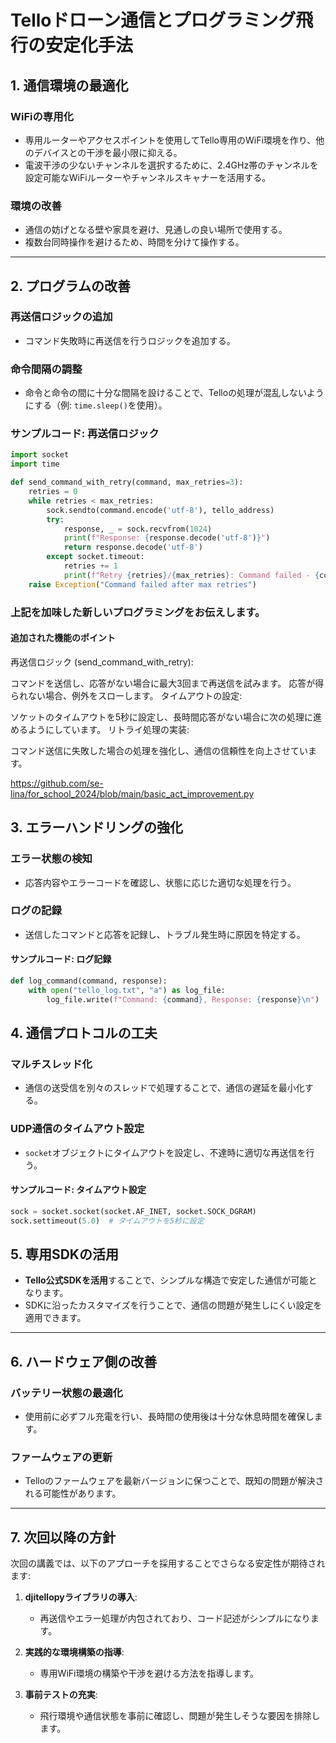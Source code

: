 # Telloドローン通信とプログラミング飛行の安定化手法

## 1. 通信環境の最適化

### WiFiの専用化
- 専用ルーターやアクセスポイントを使用してTello専用のWiFi環境を作り、他のデバイスとの干渉を最小限に抑える。
- 電波干渉の少ないチャンネルを選択するために、2.4GHz帯のチャンネルを設定可能なWiFiルーターやチャンネルスキャナーを活用する。

### 環境の改善
- 通信の妨げとなる壁や家具を避け、見通しの良い場所で使用する。
- 複数台同時操作を避けるため、時間を分けて操作する。

---

## 2. プログラムの改善

### 再送信ロジックの追加
- コマンド失敗時に再送信を行うロジックを追加する。

### 命令間隔の調整
- 命令と命令の間に十分な間隔を設けることで、Telloの処理が混乱しないようにする（例: `time.sleep()`を使用）。

### サンプルコード: 再送信ロジック
```python
import socket
import time

def send_command_with_retry(command, max_retries=3):
    retries = 0
    while retries < max_retries:
        sock.sendto(command.encode('utf-8'), tello_address)
        try:
            response, _ = sock.recvfrom(1024)
            print(f"Response: {response.decode('utf-8')}")
            return response.decode('utf-8')
        except socket.timeout:
            retries += 1
            print(f"Retry {retries}/{max_retries}: Command failed - {command}")
    raise Exception("Command failed after max retries")
```

### 上記を加味した新しいプログラミングをお伝えします。
#### 追加された機能のポイント
再送信ロジック (send_command_with_retry):

コマンドを送信し、応答がない場合に最大3回まで再送信を試みます。
応答が得られない場合、例外をスローします。
タイムアウトの設定:

ソケットのタイムアウトを5秒に設定し、長時間応答がない場合に次の処理に進めるようにしています。
リトライ処理の実装:

コマンド送信に失敗した場合の処理を強化し、通信の信頼性を向上させています。

https://github.com/se-lina/for_school_2024/blob/main/basic_act_improvement.py


## 3. エラーハンドリングの強化

### エラー状態の検知
- 応答内容やエラーコードを確認し、状態に応じた適切な処理を行う。

### ログの記録
- 送信したコマンドと応答を記録し、トラブル発生時に原因を特定する。

#### サンプルコード: ログ記録
```python
def log_command(command, response):
    with open("tello_log.txt", "a") as log_file:
        log_file.write(f"Command: {command}, Response: {response}\n")
```

## 4. 通信プロトコルの工夫

### マルチスレッド化
- 通信の送受信を別々のスレッドで処理することで、通信の遅延を最小化する。

### UDP通信のタイムアウト設定
- `socket`オブジェクトにタイムアウトを設定し、不達時に適切な再送信を行う。

#### サンプルコード: タイムアウト設定
```python
sock = socket.socket(socket.AF_INET, socket.SOCK_DGRAM)
sock.settimeout(5.0)  # タイムアウトを5秒に設定
```

## 5. 専用SDKの活用

- **Tello公式SDKを活用**することで、シンプルな構造で安定した通信が可能となります。
- SDKに沿ったカスタマイズを行うことで、通信の問題が発生しにくい設定を適用できます。

---

## 6. ハードウェア側の改善

### バッテリー状態の最適化
- 使用前に必ずフル充電を行い、長時間の使用後は十分な休息時間を確保します。

### ファームウェアの更新
- Telloのファームウェアを最新バージョンに保つことで、既知の問題が解決される可能性があります。

---

## 7. 次回以降の方針

次回の講義では、以下のアプローチを採用することでさらなる安定性が期待されます:

1. **djitellopyライブラリの導入**:
   - 再送信やエラー処理が内包されており、コード記述がシンプルになります。

2. **実践的な環境構築の指導**:
   - 専用WiFi環境の構築や干渉を避ける方法を指導します。

3. **事前テストの充実**:
   - 飛行環境や通信状態を事前に確認し、問題が発生しそうな要因を排除します。
